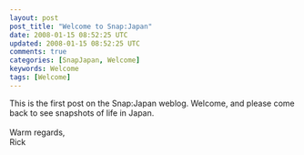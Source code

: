 ```yaml
---           
layout: post
post_title: "Welcome to Snap:Japan"
date: 2008-01-15 08:52:25 UTC
updated: 2008-01-15 08:52:25 UTC
comments: true
categories: [SnapJapan, Welcome]
keywords: Welcome
tags: [Welcome]
---
```

 
This is the first post on the Snap:Japan weblog. Welcome, and please come back to see snapshots of life in Japan. <br /><br />Warm regards,<br />Rick 